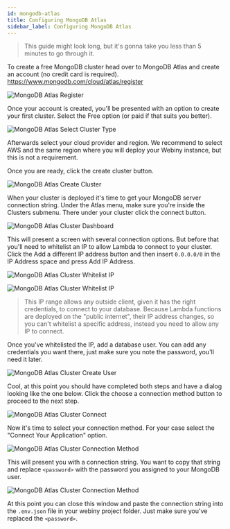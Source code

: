 ```yaml
---
id: mongodb-atlas
title: Configuring MongoDB Atlas
sidebar_label: Configuring MongoDB Atlas
---
```


> This guide might look long, but it's gonna take you less than 5 minutes to go through it.

To create a free MongoDB cluster head over to MongoDB Atlas and create an account (no credit card is required). https://www.mongodb.com/cloud/atlas/register

![MongoDB Atlas Register](/img/guides/mongodb-atlas/mongodb-atlas-register.png)

Once your account is created, you'll be presented with an option to create your first cluster. Select the Free option (or paid if that suits you better).

![MongoDB Atlas Select Cluster Type](/img/guides/mongodb-atlas/mongodb-atlas-select-cluster.png)

Afterwards select your cloud provider and region. We recommend to select AWS and the same region where you will deploy your Webiny instance, but this is not a requirement.

Once you are ready, click the create cluster button.

![MongoDB Atlas Create Cluster](/img/guides/mongodb-atlas/mongodb-atlas-create-cluster.png)

When your cluster is deployed it's time to get your MongoDB server connection string. Under the Atlas menu, make sure you're inside the Clusters submenu. There under your cluster click the connect button.

![MongoDB Atlas Cluster Dashboard](/img/guides/mongodb-atlas/mongodb-atlas-cluster-dashboard.png)

This will present a screen with several connection options. But before that you'll need to whitelist an IP to allow Lambda to connect to your cluster. Click the Add a different IP address button and then insert `0.0.0.0/0` in the IP Address space and press Add IP Address.

![MongoDB Atlas Cluster Whitelist IP](/img/guides/mongodb-atlas/mongodb-atlas-whitelist-ip-1.png)

![MongoDB Atlas Cluster Whitelist IP](/img/guides/mongodb-atlas/mongodb-atlas-whitelist-ip-2.png)

> This IP range allows any outside client, given it has the right credentials, to connect to your database. Because Lambda functions are deployed on the "public internet", their IP address changes, so you can't whitelist a specific address, instead you need to allow any IP to connect.

Once you've whitelisted the IP, add a database user. You can add any credentials you want there, just make sure you note the password, you'll need it later.

![MongoDB Atlas Cluster Create User](/img/guides/mongodb-atlas/mongodb-atlas-add-user.png)

Cool, at this point you should have completed both steps and have a dialog looking like the one below. Click the choose a connection method button to proceed to the next step.

![MongoDB Atlas Cluster Connect](/img/guides/mongodb-atlas/mongodb-atlas-connect.png)

Now it's time to select your connection method. For your case select the "Connect Your Application" option.

![MongoDB Atlas Cluster Connection Method](/img/guides/mongodb-atlas/mongodb-atlas-connection-method.png)

This will present you with a connection string. You want to copy that string and replace `<password>` with the password you assigned to your MongoDB user.

![MongoDB Atlas Cluster Connection Method](/img/guides/mongodb-atlas/mongodb-atlas-connection-string.png)

At this point you can close this window and paste the connection string into the `.env.json` file in your webiny project folder. Just make sure you've replaced the `<password>`.